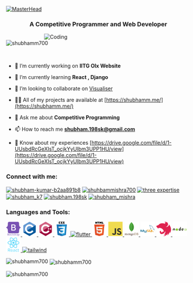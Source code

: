 [![MasterHead](https://csharpcorner-mindcrackerinc.netdna-ssl.com/article/what-is-competitive-programming-and-why-it-is-importantcontests/Images/Top-10-Programming-Languages-to-Watch-Out-in-2019.png)](https://shubhamm.me/)
<h3 align="center">A Competitive Programmer and Web Developer</h3>

<img align = "right" alt = "Coding" width = "400" src = "https://cdn.dribbble.com/users/1162077/screenshots/3848914/programmer.gif">
<p align="left"> <img src="https://komarev.com/ghpvc/?username=shubhamm700&label=Profile%20views&color=0e75b6&style=flat" alt="shubhamm700" /> </p>

<p align="left"> <a href="https://twitter.com/" target="blank"><img src="https://img.shields.io/twitter/follow/?logo=twitter&style=for-the-badge" alt="" /></a> </p>

- 🔭 I’m currently working on **IITG Olx Website**

- 🌱 I’m currently learning **React , Django**

- 👯 I’m looking to collaborate on [Visualiser](https://62c0b151f22cef0728b4218b--cozy-baklava-ed75de.netlify.app/)

- 👨‍💻 All of my projects are available at [https://shubhamm.me/](https://shubhamm.me/)

- 💬 Ask me about **Competitive Programming**

- 📫 How to reach me **shubham.198sk@gmail.com**

- 📄 Know about my experiences [https://drive.google.com/file/d/1-UUsbdRcGeXIsT_ocjkYyUIbm3UPP1HU/view](https://drive.google.com/file/d/1-UUsbdRcGeXIsT_ocjkYyUIbm3UPP1HU/view)

<h3 align="left">Connect with me:</h3>
<p align="left">
<a href="https://linkedin.com/in/shubham-kumar-b2aa891b8" target="blank"><img align="center" src="https://raw.githubusercontent.com/rahuldkjain/github-profile-readme-generator/master/src/images/icons/Social/linked-in-alt.svg" alt="shubham-kumar-b2aa891b8" height="30" width="40" /></a>
<a href="https://instagram.com/shuhbammishra700" target="blank"><img align="center" src="https://raw.githubusercontent.com/rahuldkjain/github-profile-readme-generator/master/src/images/icons/Social/instagram.svg" alt="shuhbammishra700" height="30" width="40" /></a>
<a href="https://www.youtube.com/c/three expertise" target="blank"><img align="center" src="https://raw.githubusercontent.com/rahuldkjain/github-profile-readme-generator/master/src/images/icons/Social/youtube.svg" alt="three expertise" height="30" width="40" /></a>
<a href="https://www.codechef.com/users/shubham_k7" target="blank"><img align="center" src="https://cdn.jsdelivr.net/npm/simple-icons@3.1.0/icons/codechef.svg" alt="shubham_k7" height="30" width="40" /></a>
<a href="https://www.hackerrank.com/shubham.198sk" target="blank"><img align="center" src="https://raw.githubusercontent.com/rahuldkjain/github-profile-readme-generator/master/src/images/icons/Social/hackerrank.svg" alt="shubham.198sk" height="30" width="40" /></a>
<a href="https://codeforces.com/profile/shubham_mishra" target="blank"><img align="center" src="https://raw.githubusercontent.com/rahuldkjain/github-profile-readme-generator/master/src/images/icons/Social/codeforces.svg" alt="shubham_mishra" height="30" width="40" /></a>
</p>

<h3 align="left">Languages and Tools:</h3>
<p align="left"> <a href="https://getbootstrap.com" target="_blank" rel="noreferrer"> <img src="https://raw.githubusercontent.com/devicons/devicon/master/icons/bootstrap/bootstrap-plain-wordmark.svg" alt="bootstrap" width="40" height="40"/> </a> <a href="https://www.cprogramming.com/" target="_blank" rel="noreferrer"> <img src="https://raw.githubusercontent.com/devicons/devicon/master/icons/c/c-original.svg" alt="c" width="40" height="40"/> </a> <a href="https://www.w3schools.com/cpp/" target="_blank" rel="noreferrer"> <img src="https://raw.githubusercontent.com/devicons/devicon/master/icons/cplusplus/cplusplus-original.svg" alt="cplusplus" width="40" height="40"/> </a> <a href="https://www.w3schools.com/css/" target="_blank" rel="noreferrer"> <img src="https://raw.githubusercontent.com/devicons/devicon/master/icons/css3/css3-original-wordmark.svg" alt="css3" width="40" height="40"/> </a> <a href="https://flutter.dev" target="_blank" rel="noreferrer"> <img src="https://www.vectorlogo.zone/logos/flutterio/flutterio-icon.svg" alt="flutter" width="40" height="40"/> </a> <a href="https://www.w3.org/html/" target="_blank" rel="noreferrer"> <img src="https://raw.githubusercontent.com/devicons/devicon/master/icons/html5/html5-original-wordmark.svg" alt="html5" width="40" height="40"/> </a> <a href="https://developer.mozilla.org/en-US/docs/Web/JavaScript" target="_blank" rel="noreferrer"> <img src="https://raw.githubusercontent.com/devicons/devicon/master/icons/javascript/javascript-original.svg" alt="javascript" width="40" height="40"/> </a> <a href="https://www.mongodb.com/" target="_blank" rel="noreferrer"> <img src="https://raw.githubusercontent.com/devicons/devicon/master/icons/mongodb/mongodb-original-wordmark.svg" alt="mongodb" width="40" height="40"/> </a> <a href="https://www.mysql.com/" target="_blank" rel="noreferrer"> <img src="https://raw.githubusercontent.com/devicons/devicon/master/icons/mysql/mysql-original-wordmark.svg" alt="mysql" width="40" height="40"/> </a> <a href="https://nestjs.com/" target="_blank" rel="noreferrer"> <img src="https://raw.githubusercontent.com/devicons/devicon/master/icons/nestjs/nestjs-plain.svg" alt="nestjs" width="40" height="40"/> </a> <a href="https://nodejs.org" target="_blank" rel="noreferrer"> <img src="https://raw.githubusercontent.com/devicons/devicon/master/icons/nodejs/nodejs-original-wordmark.svg" alt="nodejs" width="40" height="40"/> </a> <a href="https://reactjs.org/" target="_blank" rel="noreferrer"> <img src="https://raw.githubusercontent.com/devicons/devicon/master/icons/react/react-original-wordmark.svg" alt="react" width="40" height="40"/> </a> <a href="https://tailwindcss.com/" target="_blank" rel="noreferrer"> <img src="https://www.vectorlogo.zone/logos/tailwindcss/tailwindcss-icon.svg" alt="tailwind" width="40" height="40"/> </a> </p>

<p><img align="left" src="https://github-readme-stats.vercel.app/api/top-langs?username=shubhamm700&show_icons=true&locale=en&layout=compact" alt="shubhamm700" /></p>

<p>&nbsp;<img align="center" src="https://github-readme-stats.vercel.app/api?username=shubhamm700&show_icons=true&locale=en" alt="shubhamm700" /></p>

<p><img align="center" src="https://github-readme-streak-stats.herokuapp.com/?user=shubhamm700&" alt="shubhamm700" /></p>
